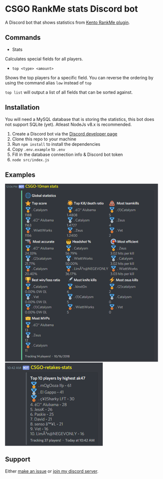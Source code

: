 # CSGO RankMe stats Discord bot

A Discord bot that shows statistics from [Kento RankMe plugin](https://github.com/rogeraabbccdd/Kento-Rankme).

## Commands

- Stats

Calculates special fields for all players.

- `top <type> <amount>`

Shows the top players for a specific field. You can reverse the ordering by using the command alias `low` instead of `top`

`top list` will output a list of all fields that can be sorted against.

## Installation

You will need a MySQL database that is storing the statistics, this bot does not support SQLite (yet). Atleast NodeJs v8.x is recommended. 

1. Create a Discord bot via the [Discord developer page](https://discordapp.com/developers/applications/)
2. Clone this repo to your machine
3. Run `npm install` to install the dependencies
4. Copy `.env.example` to `.env`
5. Fill in the database connection info & Discord bot token
6. `node src/index.js`

## Examples

![Global stats](img/global-stats.png "Global stats") ![Weapon stats](img/top.png "Weapon stats")

## Support

Either [make an issue](https://github.com/niekcandaele/CSGO-RankMe-Discord/issues/new) or [join my discord server](http://catalysm.net/discord).